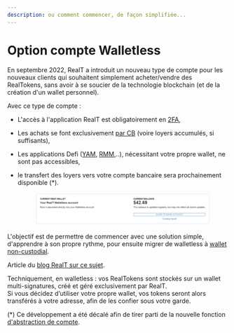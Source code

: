 ```yaml
---
description: ou comment commencer, de façon simplifiée...
---
```


# Option compte Walletless

En septembre 2022, RealT a introduit un nouveau type de compte pour les nouveaux clients qui souhaitent simplement acheter/vendre des RealTokens, sans avoir à se soucier de la technologie blockchain (et de la création d'un wallet personnel).

Avec ce type de compte :

* L'accès à l'application RealT est obligatoirement en [2FA](acces-en-2fa-a-votre-compte.md),
* Les achats se font exclusivement [par CB](acheter-des-realtokens/mode-de-paiement-realt.md) (voire loyers accumulés, si suffisants),
* Les applications Defi ([YAM](../defi-realt/dex-swap/yam.md), [RMM](../defi-realt/rmm/),..), nécessitant votre propre wallet, ne sont pas accessibles,
*   le transfert des loyers vers votre compte bancaire sera prochainement disponible (\*).

    <figure><img src="../.gitbook/assets/image (3) (1) (1).png" alt=""><figcaption></figcaption></figure>

L'objectif est de permettre de commencer avec une solution simple, d'apprendre à son propre rythme, pour ensuite migrer de walletless à [wallet non-custodial](../portefeuille/).

Article du [blog RealT sur ce sujet](https://realt.co/episode-7-en-route-vers-ladoption-de-masse-web-3-realt-continue-dinnover/).

Techniquement, en walletless : vos RealTokens sont stockés sur un wallet multi-signatures, créé et géré exclusivement par RealT.\
Si vous décidez d’utiliser votre propre wallet, vos tokens seront alors transférés à votre adresse, afin de les confier sous votre garde.

(\*) Ce développement a été décalé afin de tirer parti de la nouvelle fonction [d'abstraction de compte](https://cryptoast.fr/utiliser-blockchain-sans-wallet-eip-4337-ethereum-rend-possible-abstraction-compte/).
